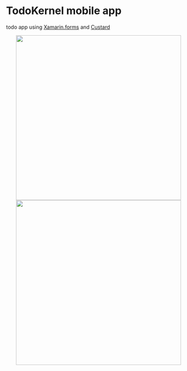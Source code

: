 # TodoKernel mobile app
todo app using [Xamarin.forms](https://github.com/xamarin/Xamarin.Forms) and [Custard](https://github.com/bricefriha/CustardApi) 

<div align="center">
<div >
  <img src="https://user-images.githubusercontent.com/37577669/93867388-438a8900-fcc9-11ea-8bcd-a49e2037fa4f.PNG" height="450" />
  
</div>
<div >
  <img src="https://user-images.githubusercontent.com/37577669/93866402-e6420800-fcc7-11ea-823f-e2e5ef893bba.PNG" height="450" />
  
</div>
</div>

